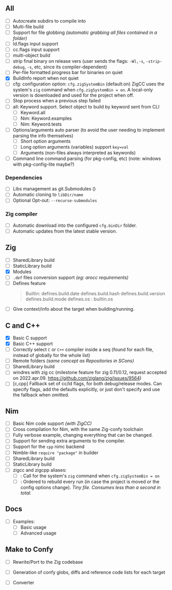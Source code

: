 ## All
- [ ] Autocreate subdirs to compile into
- [ ] Multi-file build
- [ ] Support for file globbing _(automatic grabbing all files contained in a folder)_
- [ ] ld.flags input support
- [ ] cc.flags input support
- [ ] multi-object build
- [ ] strip final binary on release vers
      (user sends the flags: `-Wl,-s`, `-strip-debug`, `-s`, etc, since its compiler-dependent)
- [ ] Per-file formatted progress bar for binaries on quiet
- [x] BuildInfo report when not quiet
- [ ] cfg: configuration option:  `cfg.zigSystemBin`  (default:on)
           ZigCC uses the system's `zig` command when `cfg.zigSystemBin = on`.
           A local-only version is downloaded and used for the project when off.
- [ ] Stop process when a previous step failed
- [ ] all: Keyword support. Select object to build by keyword sent from CLI
  - [ ] Keyword.all
  - [ ] Nim: Keyword.examples
  - [ ] Nim: Keyword.tests
- [ ] Options/arguments auto parser  (to avoid the user needing to implement parsing the info themselves)
  - [ ] Short option arguments
  - [ ] Long option arguments (variables) support   `key=val`
  - [ ] Arguments (non-files always interpreted as keywords)
- [ ] Command line command parsing (for pkg-config, etc)   (note: windows with pkg-config-lite maybe?)
### Dependencies
- [ ] Libs management as git.Submodules ()
- [ ] Automatic cloning to `libDir/name`
- [ ] Optional Opt-out: `--recurse-submodules`
### Zig compiler
- [ ] Automatic download into the configured `cfg.binDir` folder.
- [ ] Automatic updates from the latest stable version.
## Zig
- [ ] SharedLibrary build
- [ ] StaticLibrary build
- [x] Modules
- [ ] `.def` files conversion support  _(eg: arocc requirements)_
- [ ] Defines feature
  > Builtin:
    defines.build.date
    defines.build.hash
    defines.build.version
    defines.build.mode
    defines.os  : builtin.os
- [ ] Give context/info about the target when building/running.
## C and C++
- [x] Basic C support
- [x] Basic C++ support
- [ ] Correctly select `C` or `C++` compiler inside a seq (found for each file, instead of globally for the whole list)
- [ ] Remote folders _(same concept as Repositories in SCons)_
- [ ] SharedLibrary build
- [ ] windres with zig cc  (milestone feature for zig 0.11/0.12, request accepted on 2022.apr.09. https://github.com/ziglang/zig/issues/9564)
- [ ] [c,cpp] Fallback set of cc/ld flags, for both debug/release modes.
      Can specify flags, add the defaults explicitly, or just don't specify and use the fallback when omitted.
## Nim
- [ ] Basic Nim code support _(with ZigCC)_
- [ ] Cross compilation for Nim, with the same Zig-confy toolchain
- [ ] Fully verbose example, changing everything that can be changed.
- [ ] Support for sending extra arguments to the compiler.
- [ ] Support for the `cpp` nimc backend
- [ ] Nimble-like `require "package"` in builder
- [ ] SharedLibrary build
- [ ] StaticLibrary build
- [ ] zigcc and zigcpp aliases:
  - [ ] : Call for the system's `zig` command when `cfg.zigSystemBin = on`
  - [ ] : Ordered to rebuild every run (in case the project is moved or the config options change).
          _Tiny file. Consumes less than a second in total._

## Docs
- [ ] Examples:
  - [ ] Basic usage
  - [ ] Advanced usage

## Make to Confy
- [ ] Rewrite/Port to the Zig codebase
- [ ] Generation of confy globs, diffs and reference code lists for each target
- [ ] Converter

